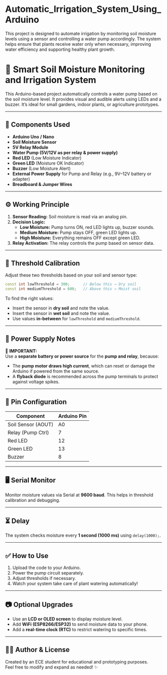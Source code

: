 # Automatic_Irrigation_System_Using_Arduino
This project is designed to automate irrigation by monitoring soil moisture levels using a sensor and controlling a water pump accordingly. The system helps ensure that plants receive water only when necessary, improving water efficiency and supporting healthy plant growth.

# 🌱 Smart Soil Moisture Monitoring and Irrigation System

This Arduino-based project automatically controls a water pump based on the soil moisture level. It provides visual and audible alerts using LEDs and a buzzer. It’s ideal for small gardens, indoor plants, or agriculture prototypes.

---

## 🔧 Components Used

- **Arduino Uno / Nano**
- **Soil Moisture Sensor**
- **5V Relay Module**
- **Water Pump (5V/12V as per relay & power supply)**
- **Red LED** (Low Moisture Indicator)
- **Green LED** (Moisture OK Indicator)
- **Buzzer** (Low Moisture Alert)
- **External Power Supply** for Pump and Relay (e.g., 9V–12V battery or adapter)
- **Breadboard & Jumper Wires**

---

## ⚙️ Working Principle

1. **Sensor Reading:** Soil moisture is read via an analog pin.
2. **Decision Logic:**
   - **Low Moisture:** Pump turns ON, red LED lights up, buzzer sounds.
   - **Medium Moisture:** Pump stays OFF, green LED lights up.
   - **High Moisture:** Everything remains OFF except green LED.
3. **Relay Activation:** The relay controls the pump based on sensor data.

---

## 📌 Threshold Calibration

Adjust these two thresholds based on your soil and sensor type:

```cpp
const int lowThreshold = 300;      // Below this → Dry soil
const int mediumThreshold = 600;   // Above this → Moist soil
```

To find the right values:
- Insert the sensor in **dry soil** and note the value.
- Insert the sensor in **wet soil** and note the value.
- Use values **in-between** for `lowThreshold` and `mediumThreshold`.

---

## 🪫 Power Supply Notes

🔋 **IMPORTANT:**  
Use a **separate battery or power source** for the **pump and relay**, because:

- The **pump motor draws high current**, which can reset or damage the Arduino if powered from the same source.
- A **flyback diode** is recommended across the pump terminals to protect against voltage spikes.

---

## 🔌 Pin Configuration

| Component          | Arduino Pin |
|--------------------|-------------|
| Soil Sensor (AOUT) | A0          |
| Relay (Pump Ctrl)  | 7           |
| Red LED            | 12          |
| Green LED          | 13          |
| Buzzer             | 8           |

---

## 🖥️ Serial Monitor

Monitor moisture values via Serial at **9600 baud**. This helps in threshold calibration and debugging.

---

## ⏳ Delay

The system checks moisture every **1 second (1000 ms)** using `delay(1000);`.

---

## ✅ How to Use

1. Upload the code to your Arduino.
2. Power the pump circuit separately.
3. Adjust thresholds if necessary.
4. Watch your system take care of plant watering automatically!

---

## 📷 Optional Upgrades

- Use an **LCD or OLED screen** to display moisture level.
- Add **WiFi (ESP8266/ESP32)** to send moisture data to your phone.
- Add a **real-time clock (RTC)** to restrict watering to specific times.

---

## 👨‍🔧 Author & License

Created by an ECE student for educational and prototyping purposes.  
Feel free to modify and expand as needed! ✨
